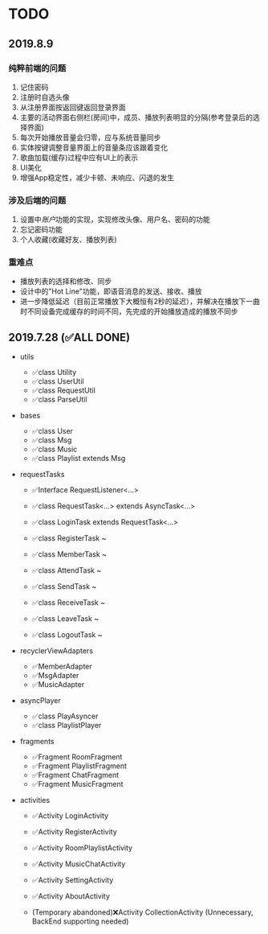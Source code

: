 # TODO

## 2019.8.9

### 纯粹前端的问题

1. 记住密码
2. 注册时自选头像
3. 从注册界面按返回键返回登录界面
4. 主要的活动界面右侧栏(房间)中，成员、播放列表明显的分隔(参考登录后的选择界面)
5. 每次开始播放音量会归零，应与系统音量同步
6. 实体按键调整音量界面上的音量条应该跟着变化
7. 歌曲加载(缓存)过程中应有UI上的表示
8. UI美化
9. 增强App稳定性，减少卡顿、未响应、闪退的发生

### 涉及后端的问题

1. 设置中*账户*功能的实现，实现修改头像、用户名、密码的功能
2. 忘记密码功能
3. 个人收藏(收藏好友、播放列表)

### 重难点

- 播放列表的选择和修改、同步
- 设计中的"Hot Line"功能，即语音消息的发送、接收、播放
- 进一步降低延迟（目前正常播放下大概恒有2秒的延迟），并解决在播放下一曲时不同设备完成缓存的时间不同，先完成的开始播放造成的播放不同步

## 2019.7.28 (✅ALL DONE)

- utils
    * ✅class Utility
    * ✅class UserUtil
    * ✅class RequestUtil
    * ✅class ParseUtil

- bases
    * ✅class User
    * ✅class Msg
    * ✅class Music
    * ✅class Playlist extends Msg

- requestTasks
    * ✅Interface RequestListener<...>

    * ✅class RequestTask<...> extends AsyncTask<...>
    * ✅class LoginTask extends RequestTask<...>
    * ✅class RegisterTask ~
    * ✅class MemberTask ~
    * ✅class AttendTask ~
    * ✅class SendTask ~
    * ✅class ReceiveTask ~
    * ✅class LeaveTask ~
    * ✅class LogoutTask ~

- recyclerViewAdapters
    * ✅MemberAdapter
    * ✅MsgAdapter
    * ✅MusicAdapter

- asyncPlayer
    * ✅class PlayAsyncer
    * ✅class PlaylistPlayer

- fragments
    * ✅Fragment RoomFragment
    * ✅Fragment PlaylistFragment
    * ✅Fragment ChatFragment
    * ✅Fragment MusicFragment

- activities
    * ✅Activity LoginActivity
    * ✅Activity RegisterActivity

    * ✅Activity RoomPlaylistActivity
    * ✅Activity MusicChatActivity

    * ✅Activity SettingActivity
    * ✅Activity AboutActivity

    * (Temporary abandoned)❌Activity CollectionActivity (Unnecessary, BackEnd supporting needed)